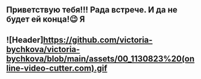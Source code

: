 ## Приветствую тебя!!! Рада встрече. И да не будет ей конца!😉 Я
## ![Header]https://github.com/victoria-bychkova/victoria-bychkova/blob/main/assets/00_1130823%20(online-video-cutter.com).gif

